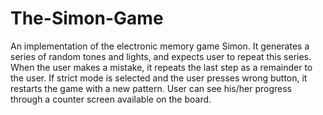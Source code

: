 # The-Simon-Game
An implementation of the electronic memory game Simon. It generates a series of random tones and lights, and expects user to repeat this series. When the user makes a mistake, it repeats the last step as a remainder to the user. If strict mode is selected and the user presses wrong button, it restarts the game with a new pattern. User can see his/her progress through a counter screen available on the board.
